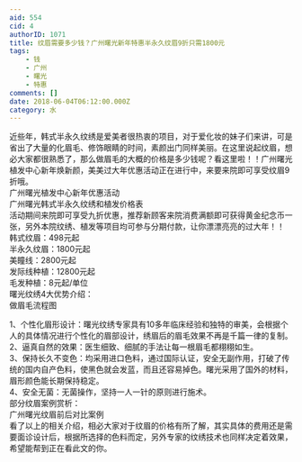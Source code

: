 ```yaml
---
aid: 554
cid: 4
authorID: 1071
title: 纹眉需要多少钱？广州曙光新年特惠半永久纹眉9折只需1800元
tags:
    - 钱
    - 广州
    - 曙光
    - 特惠
comments: []
date: 2018-06-04T06:12:00.000Z
category: 水
---
```


近些年，韩式半永久纹绣是爱美者很热衷的项目，对于爱化妆的妹子们来讲，可是省出了大量的化眉毛、修饰眼睛的时间，素颜出门同样美丽。在这里说起纹眉，想必大家都很熟悉了，那么做眉毛的大概的价格是多少钱呢？看这里啦！！广州曙光植发中心新年焕新颜，美美过大年优惠活动正在进行中，来要来院即可享受纹眉9折哦。  
广州曙光植发中心新年优惠活动  
广州曙光韩式半永久纹绣和植发价格表  
活动期间来院即可享受九折优惠，推荐新顾客来院消费满额即可获得黄金纪念币一张，另外本院纹绣、植发等项目均可参与分期付款，让你漂漂亮亮的过大年！！  
韩式纹眉：498元起  
半永久纹眉：1800元起  
美瞳线：2800元起  
发际线种植：12800元起  
毛发种植：8元起/单位  
曙光纹绣4大优势介绍：  
做眉毛流程图

1、个性化眉形设计：曙光纹绣专家具有10多年临床经验和独特的审美，会根据个人的具体情况进行个性化的眉部设计，绣眉后的眉毛效果不再是千篇一律的复制。  
2、逼真自然的效果：医生细致、细腻的手法让每一根眉毛都栩栩如生。  
3、保持长久不变色：均采用进口色料，通过国际认证，安全无副作用，打破了传统的国内自产色料，使黑色就会发蓝，而且还容易掉色。曙光采用了国外的材料，眉形颜色能长期保持稳定。  
4、安全无菌：无菌操作，坚持一人一针的原则进行施术。  
部分纹眉案例赏析：  
广州曙光纹眉前后对比案例  
看了以上的相关介绍，相必大家对于纹眉的价格有所了解，其实具体的费用还是需要面诊设计后，根据所选择的色料而定，另外专家的纹绣技术也同样决定着效果，希望能帮到正在看此文的你。
